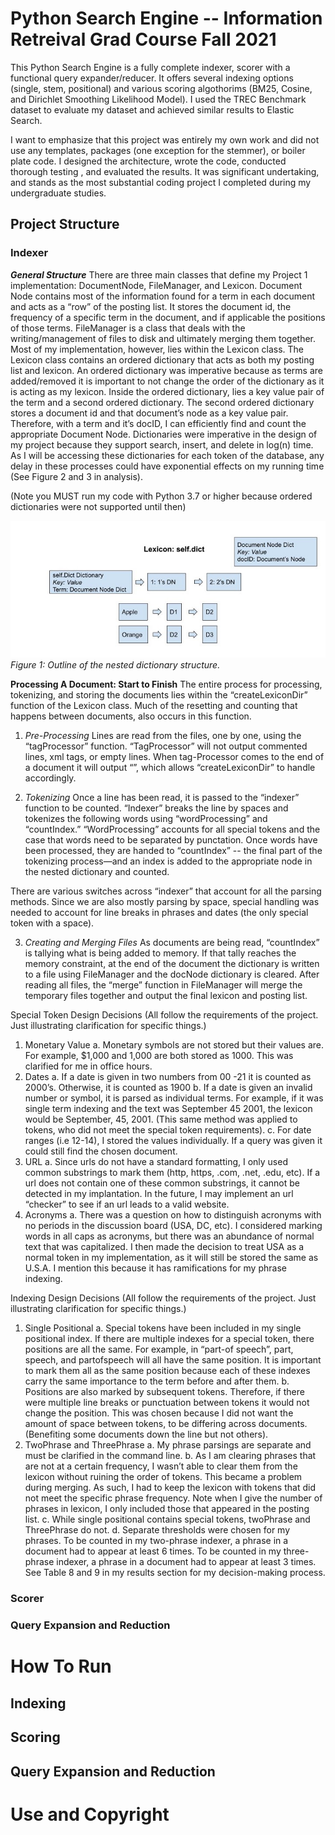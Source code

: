 # Python Search Engine -- Information Retreival Grad Course Fall 2021

This Python Search Engine is a fully complete indexer, scorer with a functional query expander/reducer. It offers several indexing options (single, stem, positional) and various scoring algothorims (BM25, Cosine, and Dirichlet Smoothing Likelihood Model). I used the TREC Benchmark dataset to evaluate my dataset and achieved similar results to Elastic Search. 

I want to emphasize that this project was entirely my own work and did not use any templates, packages (one exception for the stemmer), or boiler plate code. I designed the architecture, wrote the code, conducted thorough testing , and evaluated the results. It was significant undertaking, and stands as the most substantial coding project I completed during my undergraduate studies.

## Project Structure
### Indexer

***General Structure***
There are three main classes that define my Project 1 implementation: DocumentNode, FileManager, and Lexicon. Document Node contains most of the information found for a term in each document and acts as a “row” of the posting list. It stores the document id, the frequency of a specific term in the document, and if applicable the positions of those terms. FileManager is a class that deals with the writing/management of files to disk and ultimately merging them together. Most of my implementation, however, lies within the Lexicon class. The Lexicon class contains an ordered dictionary that acts as both my posting list and lexicon. An ordered dictionary was imperative because as terms are added/removed it is important to not change the order of the dictionary as it is acting as my lexicon. Inside the ordered dictionary, lies a key value pair of the term and a second ordered dictionary. The second ordered dictionary stores a document id and that document’s node as a key value pair. Therefore, with a term and it’s docID, I can efficiently find and count the appropriate Document Node. Dictionaries were imperative in the design of my project because they support search, insert, and delete in log(n) time. As I will be accessing these dictionaries for each token of the database, any delay in these processes could have exponential effects on my running time (See Figure 2 and 3 in analysis). 

(Note you MUST run my code with Python 3.7 or higher because ordered dictionaries were not supported until then)

 
![Diagram of File Structure of Index](/assets/figure1Indexer.jpg)
*Figure 1: Outline of the nested dictionary structure.* 


**Processing A Document: Start to Finish** 
The entire process for processing, tokenizing, and storing the documents lies within the “createLexiconDir” function of the Lexicon class. Much of the resetting and counting that happens between documents, also occurs in this function. 

1)	*Pre-Processing*
Lines are read from the files, one by one, using the “tagProcessor” function. “TagProcessor” will not output commented lines, xml tags, or empty lines. When tag-Processor comes to the end of a document it will output “</DOC>”, which allows “createLexiconDir” to handle accordingly. 

2)	*Tokenizing*
Once a line has been read, it is passed to the “indexer” function to be counted. “Indexer” breaks the line by spaces and tokenizes the following words using “wordProcessing” and “countIndex.” 
“WordProcessing” accounts for all special tokens and the case that words need to be separated by punctation.  Once words have been processed, they are handed to “countIndex” -- the final part of the tokenizing process—and an index is added to the appropriate node in the nested dictionary and counted. 

There are various switches across “indexer” that account for all the parsing methods. Since we are also mostly parsing by space, special handling was needed to account for line breaks in phrases and dates (the only special token with a space). 

3)	*Creating and Merging Files*
As documents are being read, “countIndex” is tallying what is being added to memory. If that tally reaches the memory constraint, at the end of the document the dictionary is written to a file using FileManager and the docNode dictionary is cleared. After reading all files, the “merge” function in FileManager will merge the temporary files together and output the final lexicon and posting list. 

Special Token Design Decisions (All follow the requirements of the project. Just illustrating clarification for specific things.)
1)	Monetary Value
a.	Monetary symbols are not stored but their values are. For example, $1,000 and 1,000 are both stored as 1000. This was clarified for me in office hours. 
2)	Dates
a.	If a date is given in two numbers from 00 -21 it is counted as 2000’s. Otherwise, it is counted as 1900
b.	If a date is given an invalid number or symbol, it is parsed as individual terms. For example, if it was single term indexing and the text was September 45 2001, the lexicon would be September, 45, 2001. (This same method was applied to tokens, who did not meet the special token requirements). 
c.	For date ranges (i.e 12-14), I stored the values individually. If a query was given it could still find the chosen document. 
3)	URL
a.	Since urls do not have a standard formatting, I only used common substrings to mark them (http, https, .com, .net, .edu, etc). If a url does not contain one of these common substrings, it cannot be detected in my implantation. In the future, I may implement an url “checker” to see if an url leads to a valid website. 
4)	Acronyms
a.	There was a question on how to distinguish acronyms with no periods in the discussion board (USA, DC, etc). I considered marking words in all caps as acronyms, but there was an abundance of normal text that was capitalized. I then made the decision to treat USA as a normal token in my implementation, as it will still be stored the same as U.S.A. I mention this because it has ramifications for my phrase indexing. 

Indexing Design Decisions (All follow the requirements of the project. Just illustrating clarification for specific things.)
1)	Single Positional
a.	Special tokens have been included in my single positional index. If there are multiple indexes for a special token, there positions are all the same. For example, in “part-of speech”, part, speech, and partofspeech will all have the same position. It is important to mark them all as the same position because each of these indexes carry the same importance to the term before and after them. 
b.	Positions are also marked by subsequent tokens. Therefore, if there were multiple line breaks or punctuation between tokens it would not change the position. This was chosen because I did not want the amount of space between tokens, to be differing across documents. (Benefiting some documents down the line but not others). 
2)	TwoPhrase and ThreePhrase
a.	My phrase parsings are separate and must be clarified in the command line.
b.	As I am clearing phrases that are not at a certain frequency, I wasn’t able to clear them from the lexicon without ruining the order of tokens. This became a problem during merging. As such, I had to keep the lexicon with tokens that did not meet the specific phrase frequency. Note when I give the number of phrases in lexicon, I only included those that appeared in the posting list. 
c.	While single positional contains special tokens, twoPhrase and ThreePhrase do not. 
d.	Separate thresholds were chosen for my phrases. To be counted in my two-phrase indexer, a phrase in a document had to appear at least 6 times. To be counted in my three-phrase indexer, a phrase in a document had to appear at least 3 times. See Table 8 and 9 in my results section for my decision-making process. 

### Scorer
### Query Expansion and Reduction

# How To Run
## Indexing
## Scoring
## Query Expansion and Reduction

# Use and Copyright